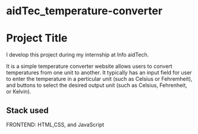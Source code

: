 # aidTec_temperature-converter
# Project Title
I develop this project during my internship at Info aidTech.

It is a simple temperature converter website allows users to convert temperatures from one unit to another.
It typically has an input field for user to enter the temperature in a perticular unit (such as Celsius or Fehremheit), and buttons to select the desired output unit (such as Celsius, Fehrenheit, or Kelvin).


## Stack used
FRONTEND: HTML,CSS, and JavaScript



